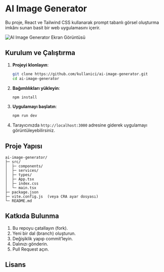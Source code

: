 # AI Image Generator

Bu proje, React ve Tailwind CSS kullanarak prompt tabanlı görsel oluşturma imkânı sunan basit bir web uygulamasını içerir.

![AI Image Generator Ekran Görüntüsü](./docs/screenshot.png)

## Kurulum ve Çalıştırma

1. **Projeyi klonlayın**:
   ```bash
   git clone https://github.com/kullanici/ai-image-generator.git
   cd ai-image-generator
   ```
2. **Bağımlılıkları yükleyin**:
   ```bash
   npm install
   ```
3. **Uygulamayı başlatın**:
   ```bash
   npm run dev
   ```
4. Tarayıcınızda `http://localhost:3000` adresine giderek uygulamayı görüntüleyebilirsiniz.

## Proje Yapısı

```plaintext
ai-image-generator/
├─ src/
│  ├─ components/
│  ├─ services/
│  ├─ types/
│  ├─ App.tsx
│  ├─ index.css
│  └─ main.tsx
├─ package.json
├─ vite.config.js  (veya CRA ayar dosyası)
└─ README.md
```

## Katkıda Bulunma

1. Bu repoyu çatallayın (fork).
2. Yeni bir dal (branch) oluşturun.
3. Değişiklik yapıp commit’leyin.
4. Dalınızı gönderin.
5. Pull Request açın.

## Lisans
